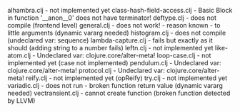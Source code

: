 alhambra.clj - not implemented yet
class-hash-field-access.clj - Basic Block in function '__anon__0' does not have terminator!
deftype.clj - does not compile (frontend level)
general.clj - does not work! - reason known - to little arguments (dynamic vararg needed)
histogram.clj - does not compile (undeclared var: sequence)
lambda-capture.clj - fails but exactly as it should (adding string to a number fails)
leftn.clj - not implemented yet
like-atom.clj - Undeclared var: clojure.core/alter-meta!
loop-case.clj - not implemented yet (case not implemented) 
pendulum.clj - Undeclared var: clojure.core/alter-meta!
protocol.clj - Undeclared var: clojure.core/alter-meta!
reify.clj - not implemented yet (opReify)
try.clj - not implemented yet
variadic.clj - does not run - broken function return value (dynamic vararg needed)
vectransient.clj - cannot create function (broken function detected by LLVM)
